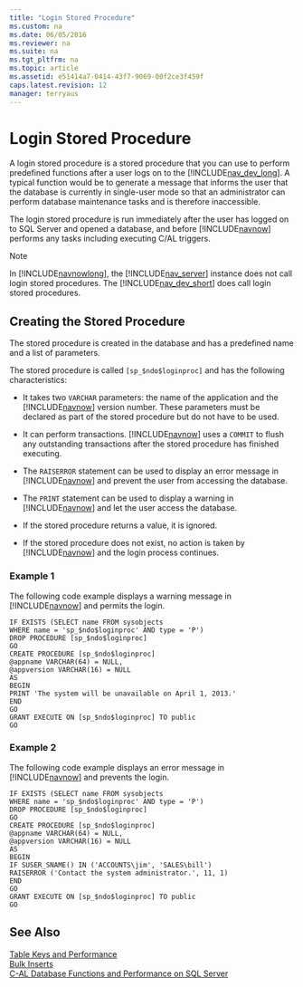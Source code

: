 ```yaml
---
title: "Login Stored Procedure"
ms.custom: na
ms.date: 06/05/2016
ms.reviewer: na
ms.suite: na
ms.tgt_pltfrm: na
ms.topic: article
ms.assetid: e51414a7-0414-43f7-9069-00f2ce3f459f
caps.latest.revision: 12
manager: terryaus
---
```

# Login Stored Procedure
A login stored procedure is a stored procedure that you can use to perform predefined functions after a user logs on to the [!INCLUDE[nav_dev_long](includes/nav_dev_long_md.md)]. A typical function would be to generate a message that informs the user that the database is currently in single\-user mode so that an administrator can perform database maintenance tasks and is therefore inaccessible.  
  
 The login stored procedure is run immediately after the user has logged on to SQL Server and opened a database, and before [!INCLUDE[navnow](includes/navnow_md.md)] performs any tasks including executing C\/AL triggers.  
  
> [!NOTE]  
>  In [!INCLUDE[navnowlong](includes/navnowlong_md.md)], the [!INCLUDE[nav_server](includes/nav_server_md.md)] instance does not call login stored procedures. The [!INCLUDE[nav_dev_short](includes/nav_dev_short_md.md)] does call login stored procedures.  
  
## Creating the Stored Procedure  
 The stored procedure is created in the database and has a predefined name and a list of parameters.  
  
 The stored procedure is called `[sp_$ndo$loginproc]` and has the following characteristics:  
  
-   It takes two `VARCHAR` parameters: the name of the application and the [!INCLUDE[navnow](includes/navnow_md.md)] version number. These parameters must be declared as part of the stored procedure but do not have to be used.  
  
-   It can perform transactions. [!INCLUDE[navnow](includes/navnow_md.md)] uses a `COMMIT` to flush any outstanding transactions after the stored procedure has finished executing.  
  
-   The `RAISERROR` statement can be used to display an error message in [!INCLUDE[navnow](includes/navnow_md.md)] and prevent the user from accessing the database.  
  
-   The `PRINT` statement can be used to display a warning in [!INCLUDE[navnow](includes/navnow_md.md)] and let the user access the database.  
  
-   If the stored procedure returns a value, it is ignored.  
  
-   If the stored procedure does not exist, no action is taken by [!INCLUDE[navnow](includes/navnow_md.md)] and the login process continues.  
  
### Example 1  
 The following code example displays a warning message in [!INCLUDE[navnow](includes/navnow_md.md)] and permits the login.  
  
```  
IF EXISTS (SELECT name FROM sysobjects  
WHERE name = 'sp_$ndo$loginproc' AND type = 'P')  
DROP PROCEDURE [sp_$ndo$loginproc]  
GO  
CREATE PROCEDURE [sp_$ndo$loginproc]  
@appname VARCHAR(64) = NULL,  
@appversion VARCHAR(16) = NULL  
AS  
BEGIN  
PRINT 'The system will be unavailable on April 1, 2013.'  
END  
GO  
GRANT EXECUTE ON [sp_$ndo$loginproc] TO public  
GO  
```  
  
### Example 2  
 The following code example displays an error message in [!INCLUDE[navnow](includes/navnow_md.md)] and prevents the login.  
  
```  
IF EXISTS (SELECT name FROM sysobjects  
WHERE name = 'sp_$ndo$loginproc' AND type = 'P')  
DROP PROCEDURE [sp_$ndo$loginproc]  
GO  
CREATE PROCEDURE [sp_$ndo$loginproc]  
@appname VARCHAR(64) = NULL,  
@appversion VARCHAR(16) = NULL  
AS  
BEGIN  
IF SUSER_SNAME() IN ('ACCOUNTS\jim', 'SALES\bill')  
RAISERROR ('Contact the system administrator.', 11, 1)  
END  
GO  
GRANT EXECUTE ON [sp_$ndo$loginproc] TO public  
GO  
```  
  
## See Also  
 [Table Keys and Performance](Table-Keys-and-Performance.md)   
 [Bulk Inserts](Bulk-Inserts.md)   
 [C\-AL Database Functions and Performance on SQL Server](C-AL-Database-Functions-and-Performance-on-SQL-Server.md)